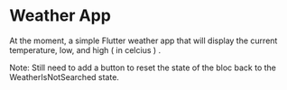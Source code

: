 # Weather App

At the moment, a simple Flutter weather app that will display the current temperature, low, and high ( in celcius ) . 

Note: Still need to add a button to reset the state of the bloc back to the WeatherIsNotSearched state.
